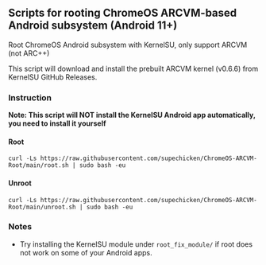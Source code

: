 ## Scripts for rooting ChromeOS ARCVM-based Android subsystem (Android 11+)
Root ChromeOS Android subsystem with KernelSU, only support ARCVM (not ARC++)

This script will download and install the prebuilt ARCVM kernel (v0.6.6) from KernelSU GitHub Releases.

### Instruction
**Note: This script will NOT install the KernelSU Android app automatically, you need to install it yourself**

#### Root
```shell
curl -Ls https://raw.githubusercontent.com/supechicken/ChromeOS-ARCVM-Root/main/root.sh | sudo bash -eu
```

#### Unroot
```shell
curl -Ls https://raw.githubusercontent.com/supechicken/ChromeOS-ARCVM-Root/main/unroot.sh | sudo bash -eu
```

### Notes
- Try installing the KernelSU module under `root_fix_module/` if root does not work on some of your Android apps.